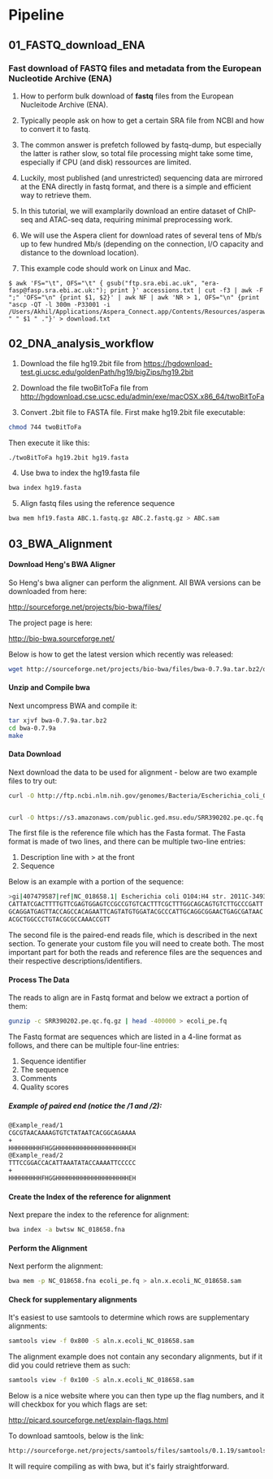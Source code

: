 # Pipeline

## 01_FASTQ_download_ENA

### Fast download of FASTQ files and metadata from the European Nucleotide Archive (ENA)

1. How to perform bulk download of **fastq** files from the European Nucleitode Archive (ENA).

2. Typically people ask on how to get a certain SRA file from NCBI and how to convert it to fastq.

3. The common answer is prefetch followed by fastq-dump, but especially the latter is rather slow, so total file processing might take some time, especially if CPU (and disk) ressources are limited.

4. Luckily, most published (and unrestricted) sequencing data are mirrored at the ENA directly in fastq format, and there is a simple and efficient way to retrieve them.

5. In this tutorial, we will examplarily download an entire dataset of ChIP-seq and ATAC-seq data, requiring minimal preprocessing work.

6. We will use the Aspera client for download rates of several tens of Mb/s up to few hundred Mb/s (depending on the connection, I/O capacity and distance to the download location).

7. This example code should work on Linux and Mac.

```
$ awk 'FS="\t", OFS="\t" { gsub("ftp.sra.ebi.ac.uk", "era-fasp@fasp.sra.ebi.ac.uk:"); print }' accessions.txt | cut -f3 | awk -F ";" 'OFS="\n" {print $1, $2}' | awk NF | awk 'NR > 1, OFS="\n" {print "ascp -QT -l 300m -P33001 -i /Users/Akhil/Applications/Aspera_Connect.app/Contents/Resources/asperaweb_id_dsa.openssh" " " $1 " ."}' > download.txt
```

## 02_DNA_analysis_workflow

1. Download the file hg19.2bit file from https://hgdownload-test.gi.ucsc.edu/goldenPath/hg19/bigZips/hg19.2bit

2. Download the file twoBitToFa file from http://hgdownload.cse.ucsc.edu/admin/exe/macOSX.x86_64/twoBitToFa

3. Convert .2bit file to FASTA file. First make hg19.2bit file executable:

```sh
chmod 744 twoBitToFa
```

Then execute it like this:

```sh
./twoBitToFa hg19.2bit hg19.fasta
```

4. Use bwa to index the hg19.fasta file

```sh
bwa index hg19.fasta
```

5. Align fastq files using the reference sequence

```sh
bwa mem hf19.fasta ABC.1.fastq.gz ABC.2.fastq.gz > ABC.sam 
```

## 03_BWA_Alignment

#### Download Heng's BWA Aligner
So Heng's bwa aligner can perform the alignment. All BWA versions can be downloaded from here:

http://sourceforge.net/projects/bio-bwa/files/

The project page is here:

http://bio-bwa.sourceforge.net/

Below is how to get the latest version which recently was released:

```sh
wget http://sourceforge.net/projects/bio-bwa/files/bwa-0.7.9a.tar.bz2/download
```
#### Unzip and Compile bwa
Next uncompress BWA and compile it:

```sh
tar xjvf bwa-0.7.9a.tar.bz2
cd bwa-0.7.9a
make
```
#### Data Download
Next download the data to be used for alignment - below are two example files to try out:

```sh
curl -O http://ftp.ncbi.nlm.nih.gov/genomes/Bacteria/Escherichia_coli_O104_H4_2011C_3493_uid176127/NC_018658.fna


curl -O https://s3.amazonaws.com/public.ged.msu.edu/SRR390202.pe.qc.fq.gz
```
The first file is the reference file which has the Fasta format. The Fasta format is made of two lines, and there can be multiple two-line entries:

1. Description line with > at the front
2. Sequence

Below is an example with a portion of the sequence:

```sh
>gi|407479587|ref|NC_018658.1| Escherichia coli O104:H4 str. 2011C-3493 chromosome, complete genome
CATTATCGACTTTTGTTCGAGTGGAGTCCGCCGTGTCACTTTCGCTTTGGCAGCAGTGTCTTGCCCGATT
GCAGGATGAGTTACCAGCCACAGAATTCAGTATGTGGATACGCCCATTGCAGGCGGAACTGAGCGATAAC
ACGCTGGCCCTGTACGCGCCAAACCGTT
```
The second file is the paired-end reads file, which is described in the next section. To generate your custom file you will need to create both. The most important part for both the reads and reference files are the sequences and their respective descriptions/identifiers.

#### Process The Data
The reads to align are in Fastq format and below we extract a portion of them:

```sh
gunzip -c SRR390202.pe.qc.fq.gz | head -400000 > ecoli_pe.fq
```
The Fastq format are sequences which are listed in a 4-line format as follows, and there can be multiple four-line entries:

1. Sequence identifier
2. The sequence
3. Comments
4. Quality scores

##### Example of paired end (notice the /1 and /2):
```sh
@Example_read/1
CGCGTAACAAAAGTGTCTATAATCACGGCAGAAAA
+
HHHHHHHHHFHGGHHHHHHHHHHHHHHHHHHHHEH
@Example_read/2
TTTCCGGACCACATTAAATATACCAAAATTCCCCC
+
HHHHHHHHHFHGGHHHHHHHHHHHHHHHHHHHHEH
```
#### Create the Index of the reference for alignment
Next prepare the index to the reference for alignment:

```sh
bwa index -a bwtsw NC_018658.fna
```
#### Perform the Alignment
Next perform the alignment:

```sh
bwa mem -p NC_018658.fna ecoli_pe.fq > aln.x.ecoli_NC_018658.sam
```
#### Check for supplementary alignments
It's easiest to use samtools to determine which rows are supplementary alignments:

```sh
samtools view -f 0x800 -S aln.x.ecoli_NC_018658.sam
```
The alignment example does not contain any secondary alignments, but if it did you could retrieve them as such:

```sh
samtools view -f 0x100 -S aln.x.ecoli_NC_018658.sam
```
Below is a nice website where you can then type up the flag numbers, and it will checkbox for you which flags are set:

http://picard.sourceforge.net/explain-flags.html

To download samtools, below is the link:

```sh
http://sourceforge.net/projects/samtools/files/samtools/0.1.19/samtools-0.1.19.tar.bz2/download
```
It will require compiling as with bwa, but it's fairly straightforward.